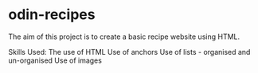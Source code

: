 # odin-recipes

The aim of this project is to create a basic recipe website using HTML. 

Skills Used: 
The use of HTML
Use of anchors
Use of lists - organised and un-organised
Use of images 

